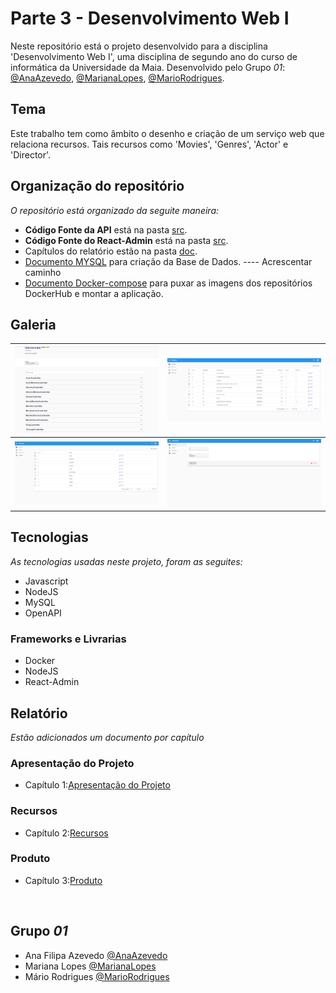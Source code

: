 # Parte 3 - Desenvolvimento Web I

Neste repositório está o projeto desenvolvido para a disciplina 'Desenvolvimento Web I', uma disciplina de segundo ano do curso de informática da Universidade da Maia. Desenvolvido pelo Grupo _01_: [@AnaAzevedo](https://github.com/AnaAzevedo2), [@MarianaLopes](https://github.com/marlope02), [@MarioRodrigues](https://github.com/MarioRodrigues2304).

## Tema 

Este trabalho tem como âmbito o desenho e criação de um serviço web que relaciona recursos. Tais recursos como 'Movies', 'Genres', 'Actor' e 'Director'.   

## Organização do repositório 

_O repositório está organizado da seguite maneira:_
* **Código Fonte da API** está na pasta [src](src/).
* **Código Fonte do React-Admin** está na pasta [src](src/).
* Capítulos do relatório estão na pasta [doc](doc/).
* [Documento MYSQL](Queries_base_de_dados.sql) para criação da Base de Dados. ---- Acrescentar caminho
* [Documento Docker-compose](docker-compose.yml) para puxar as imagens dos repositórios DockerHub e montar a aplicação.


## Galeria 

| ![recursos](doc/images/image1.png)           | ![React](doc/images/image2.png)  |
|  ------------- | -------------- |
| ![react2](doc/images/image3.png)           | ![React3](doc/images/image4.png)  |


## Tecnologias 

_As tecnologias usadas neste projeto, foram as seguites:_
* Javascript
* NodeJS
* MySQL
* OpenAPI


### Frameworks e Livrarias 

* Docker
* NodeJS
* React-Admin

## Relatório
_Estão adicionados um documento por capítulo_

### Apresentação do Projeto
* Capítulo 1:[Apresentação do Projeto](doc/c1.md)
### Recursos
* Capítulo 2:[Recursos](doc/c2.md)
### Produto
* Capítulo 3:[Produto](doc/c3.md)

<br>

## Grupo _01_
* Ana Filipa Azevedo [@AnaAzevedo](https://github.com/AnaAzevedo2) 
* Mariana Lopes [@MarianaLopes](https://github.com/marlope02) 
* Mário Rodrigues [@MarioRodrigues](https://github.com/MarioRodrigues2304)
